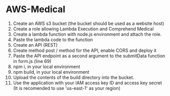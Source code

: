 # AWS-Medical

1) Create an AWS s3 bucket (the bucket should be used as a website host)
2) Create a role allowing Lambda Execution and Comprehend Medical
4) Create a lambda function with node.js environment and attach the role.
5) Paste the lambda code to the function
6) Create an API (REST)
7) Create method post / method for the API, enable CORS and deploy it
8) Paste the API endpoint as a second argument to the submitData function in form.js (line 69)
9) npm i, in your local environment
10) npm build, in your local environment
11) Upload the contents of the build directory into the bucket.
12) Use the application with your IAM access key ID and access key secret (It is recomended to use 'us-east-1' as your region)
